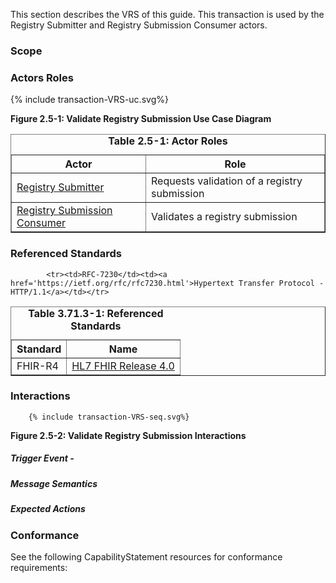 This section describes the VRS of this guide. This transaction is used by the Registry Submitter and Registry Submission Consumer actors.

### Scope





### Actors Roles
{% include transaction-VRS-uc.svg%}

**Figure 2.5-1: Validate Registry Submission Use Case Diagram**

<table border='1' borderspacing='0'>
<caption><b>Table 2.5-1: Actor Roles</b></caption>
<thead><tr><th>Actor</th><th>Role</th></tr></thead>
<tbody><tr><td><a href="actors.html#registry-submitter">Registry Submitter</a></td>
<td>Requests validation of a registry submission
</td>
</tr>
        <tr><td><a href="actors.html#registry-submission-consumer">Registry Submission Consumer</a></td>
<td>Validates a registry submission
</td>
</tr>
        
</tbody>
</table>

### Referenced Standards

<table border='1' borderspacing='0'>
<caption><b>Table 3.71.3-1: Referenced Standards</b></caption>
<thead><tr><th>Standard</th><th>Name</th></tr></thead>
<tbody>
            <tr><td>FHIR-R4</td><td><a href='http://www.hl7.org/FHIR/R4'>HL7 FHIR Release 4.0</a></td></tr>
        
            <tr><td>RFC-7230</td><td><a href='https://ietf.org/rfc/rfc7230.html'>Hypertext Transfer Protocol - HTTP/1.1</a></td></tr>
        
</tbody>
</table>

### Interactions
        {% include transaction-VRS-seq.svg%}

**Figure 2.5-2: Validate Registry Submission Interactions**


#### 


##### Trigger Event - 

##### Message Semantics

##### Expected Actions

### Conformance
See the following CapabilityStatement resources for conformance requirements:

